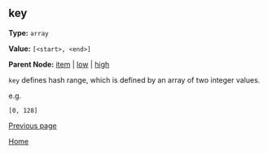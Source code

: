 key
----------

**Type:** `array`

**Value:** `[<start>, <end>]`

**Parent Node:** [item](item.md) | [low](low.md) | [high](high.md)

`key` defines hash range, which is defined by an array of two integer values.   

e.g.

    [0, 128]

[Previous page](../table.md)

[Home](../../../index.md)